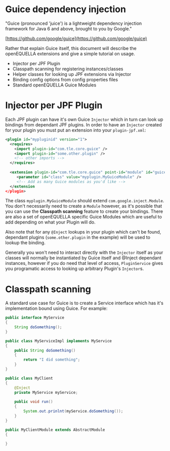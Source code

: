 # Guice dependency injection

"Guice (pronounced 'juice') is a lightweight dependency injection framework for Java 6 and above, brought to you by Google."

[https://github.com/google/guice](https://github.com/google/guice)

Rather that explain Guice itself, this document will describe the openEQUELLA extensions and 
give a simple tutorial on usage.

* Injector per JPF Plugin
* Classpath scanning for registering instances/classes
* Helper classes for looking up JPF extensions via Injector 
* Binding config options from config properties files
* Standard openEQUELLA Guice Modules

# Injector per JPF Plugin

Each JPF plugin can have it's own Guice `Injector` which in turn can look up bindings from 
dependant JPF plugins. In order to have an `Injector` created for your plugin you must put 
an extension into your `plugin-jpf.xml`:

```xml  
<plugin id="mypluginid" version="1">
  <requires>
    <import plugin-id="com.tle.core.guice" />
    <import plugin-id="some.other.plugin" />
    <!-- other imports -->
  </requires>
  
  <extension plugin-id="com.tle.core.guice" point-id="module" id="guiceModules">
     <parameter id="class" value="myplugin.MyGuiceModule" />
     <!-- Add as many Guice modules as you'd like -->
  </extension
</plugin>
```

The class `myplugin.MyGuiceModule` should extend `com.google.inject.Module`. 
You don't necessarily need to create a `Module` however, as it's possible that you can 
use the **Classpath scanning** feature to create your bindings. There are also a set of 
openEQUELLA specific Guice Modules which are useful to add depending on what your Plugin will do.     

Also note that for any `@Inject` lookups in your plugin which can't be found, dependant plugins 
(`some.other.plugin` in the example) will be used to lookup the binding. 

Generally you won't need to interact directly with the `Injector` itself as your 
classes will normally be instantiated by Guice itself and @Inject dependant instances, 
however if you do need that level of access, `PluginService` gives you programatic 
access to looking up arbitrary Plugin's `Injector`s.


# Classpath scanning

A standard use case for Guice is to create a Service interface which has it's implementation bound
using Guice. For example:

```java
public interface MyService
{
	String doSomething();
}

public class MyServiceImpl implements MyService
{
	public String doSomething()
	{
		return "I did something";
	} 
}

public class MyClient
{
	@Inject
	private MyService myService;
	
	public void run()
	{
		System.out.prinlnt(myService.doSomething());
	}
}

public MyClientModule extends AbstractModule
{
	
}
```  
